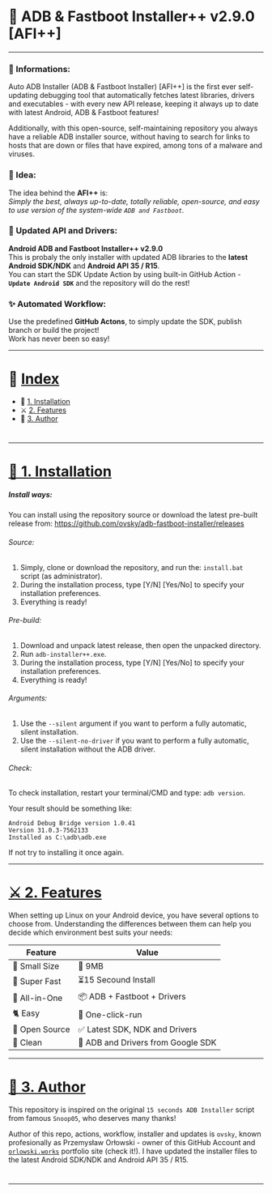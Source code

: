 # 🤖 ADB & Fastboot Installer++ v2.9.0 [AFI++]

---

### 📒 Informations:

Auto ADB Installer (ADB & Fastboot Installer) [AFI++] is the first ever self-updating debugging tool that automatically fetches latest libraries, drivers and executables - with every new API release, keeping it always up to date with latest Android, ADB & Fastboot features!

Additionally, with this open-source, self-maintaining repository you always have a reliable ADB installer source, without having to search for links to hosts that are down or files that have expired, among tons of a malware and viruses.

### 📗 Idea:

The idea behind the **AFI++** is:<br>
_Simply the best, always up-to-date, totally reliable, open-source, and easy to use version of the system-wide `ADB and Fastboot`._

### 📕 Updated API and Drivers:

**Android ADB and Fastboot Installer++ v2.9.0**<br>
This is probaly the only installer with updated ADB libraries to the **latest Android SDK/NDK** and **Android API 35 / R15**.<br>
You can start the SDK Update Action by using built-in GitHub Action - **`Update Android SDK`** and the repository will do the rest!

### ✨ Automated Workflow:

Use the predefined **GitHub Actons**, to simply update the SDK, publish branch or build the project!<br>
Work has never been so easy!

---

# 📘 [ Index ]()

- 🌟 [1. Installation](#installation)
- ⚔️ [2. Features](#features)
- 🐧 [3. Author](#author)

#

---

#

# [🌟 ️1. Installation ](#installation)

##### Install ways:

You can install using the repository source or download the latest pre-built release from:
https://github.com/ovsky/adb-fastboot-installer/releases

###### Source:

1. Simply, clone or download the repository, and run the:
   `install.bat` script (as administrator).
2. During the installation process, type [Y/N] [Yes/No] to specify your installation preferences.
3. Everything is ready!

###### Pre-build:

1. Download and unpack latest release, then open the unpacked directory.
2. Run `adb-installer++.exe`.
3. During the installation process, type [Y/N] [Yes/No] to specify your installation preferences.
4. Everything is ready!

###### Arguments:

1. Use the `--silent` argument if you want to perform a fully automatic, silent installation.
2. Use the `--silent-no-driver` if you want to perform a fully automatic, silent installation without the ADB driver.

###### Check:

To check installation, restart your terminal/CMD and type:
`adb version`.

Your result should be something like:

```
Android Debug Bridge version 1.0.41
Version 31.0.3-7562133
Installed as C:\adb\adb.exe
```

If not try to installing it once again.

---

# [⚔️ 2. Features ](#features)

When setting up Linux on your Android device, you have several options to choose from. Understanding the differences between them can help you decide which environment best suits your needs:

| Feature       | Value                              |
| ------------- | ---------------------------------- |
| 🐥 Small Size | 📁 9MB                             |
| 🐅 Super Fast | ⏳15 Secound Install               |
| 🐉 All-in-One | 📦 ADB + Fastboot + Drivers        |
| 🐈 Easy       | 📖 One-click-run                   |
| 🪼 Open Source | ✅ Latest SDK, NDK and Drivers     |
| 🐳 Clean      | 🔻 ADB and Drivers from Google SDK |

---

# [🐧 ️3. Author](#author)

This repository is inspired on the original `15 seconds ADB Installer` script from famous `Snoop05`, who deserves many thanks!

Author of this repo, actions, workflow, installer and updates is `ovsky`, known profesionally as Przemysław Orłowski - owner of this GitHub Account and [`orlowski.works`](http://orlowski.works/) portfolio site (check it!).
I have updated the installer files to the latest Android SDK/NDK and Android API 35 / R15.

#

---
